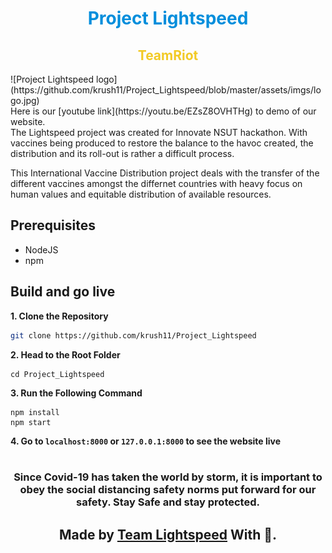 
<h1 align="center" style="color:#008EDC">Project Lightspeed</h1>

<h2 align="center" style="color:#F2CA25">TeamRiot</h1>
![Project Lightspeed logo](https://github.com/krush11/Project_Lightspeed/blob/master/assets/imgs/logo.jpg)

<br/>
Here is our [youtube link](https://youtu.be/EZsZ8OVHTHg) to demo of our website.
<br/>The Lightspeed project was created for Innovate NSUT hackathon. 
With vaccines being produced to restore the balance to the havoc created, the distribution and its roll-out is rather a difficult process.<br>

This International Vaccine Distribution project deals with the transfer of the different vaccines amongst the differnet countries with heavy focus on human values and equitable distribution of available resources.
<br/>

## **Prerequisites**
- NodeJS
- npm

## **Build and go live**
**1. Clone the Repository**

```bash
git clone https://github.com/krush11/Project_Lightspeed
```

**2. Head to the Root Folder**

```
cd Project_Lightspeed
```

**3. Run the Following Command**

```
npm install
npm start
```

**4. Go to `localhost:8000` or `127.0.0.1:8000` to see the website live**
<br><br>

**<h3 align="center"> Since Covid-19 has taken the world by storm, it is important to obey the social distancing safety norms put forward for our safety.
Stay Safe and stay protected.</h3>**
**<h2 align="center"> Made by <a href="https://github.com/krush11/Project_Lightspeed">Team Lightspeed</a> With 💜. </h2>**
